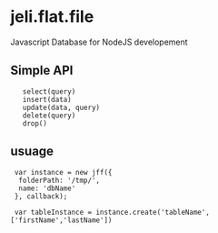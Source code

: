 # jeli.flat.file

Javascript Database for NodeJS developement
## Simple API
 ```
    select(query)
    insert(data)
    update(data, query)
    delete(query)
    drop()
   ```
   
 ## usuage
``` var jff = require('jeli.flat.file');
 var instance = new jff({
  folderPath: '/tmp/',
  name: 'dbName'
 }, callback);
 
 var tableInstance = instance.create('tableName', ['firstName','lastName'])
 ```
 
 
